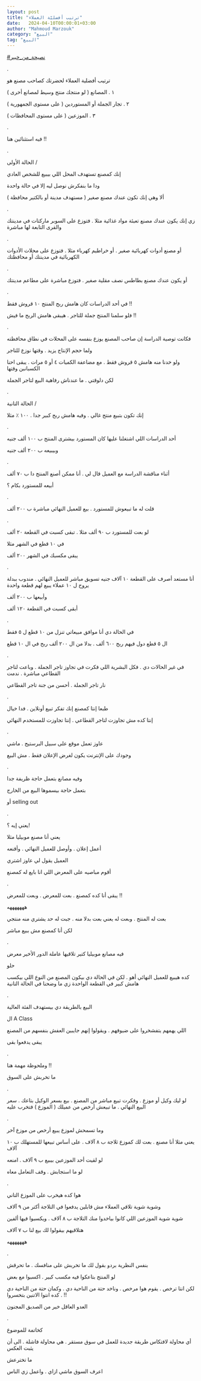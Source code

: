 ```yaml
---
layout: post
title: "ترتيب أفضليّة العملاء"
date:   2024-04-10T00:00:01+03:00
author: "Mahmoud Marzouk"
category: "البيع"
tag: "البيع"
---
```



[<u>\#نصيحة\_من\_خبير</u>](https://www.facebook.com/hashtag/%D9%86%D8%B5%D9%8A%D8%AD%D8%A9_%D9%85%D9%86_%D8%AE%D8%A8%D9%8A%D8%B1?__eep__=6&__cft__%5b0%5d=AZWVqjSEyVQMvSOMVFjwdENDbVqOA-6uxiSafU65Ej9EtKx2yWKIec6MjODIiZiPjArqGrN6-tZxWLI4euWef4v57IFUGqfas4A5YiC40iTHwPNjsAg__pYsEk52KWqDcSLELEZtMhcPDd4NoyiuUmBaDg2Kuw7hAoxPFJ3qFRhTEA&__tn__=*NK-R)

.

ترتيب أفضلية العملاء لحضرتك كصاحب مصنع هو

١ . المصانع ( لو منتجك منتج وسيط
لمصانع أخرى )

٢ . تجار الجملة أو المستوردين (
على مستوى الجمهورية )

٣ . الموزعين ( على مستوى
المحافظات )

.

فيه استثنائين هنا !!

.

الحالة الأولى /

إنك كمصنع تستهدف المحل اللي بيبيع للشخص العادي

ودا ما بنفكرش نوصل ليه إلا في حالة واحدة

ألا وهي إنك تكون عندك مصنع صغير ( مستهدف مدينة أو
بالكتير محافظة )

.

زي إنك يكون عندك مصنع تعبئة مواد غذائية مثلا . فتوزع على
السوبر ماركتات في مدينتك والقرى التابعة لها مباشرة

.

أو مصنع أدوات كهربائية صغير . أو خراطيم كهرباء مثلا .
فتوزع على محلات الأدوات الكهربائية في مدينتك أو محافظتك

.

أو يكون عندك مصنع بطاطس نصف مقلية صغير . فتوزع مباشرة
على مطاعم مدينتك

.

في أحد الدراسات كان هامش ربح المنتج ١٠ قروش فقط
!!

فلو سلمنا المنتج جملة للتاجر . هيبقى هامش الربح ما
فيش !!

.

فكانت توصية الدراسة إن صاحب المصنع يوزع بنفسه على
المحلات في نطاق محافظته

ولما حجم الإنتاج يزيد . وقتها نوزع للتاجر

ولو خدنا منه هامش ٥ قروش فقط . مع مضاعفة الكميات ٤ أو ٥
مرات . يبقى احنا الكسبانبن وقتها

لكن دلوقتي . ما عندناش رفاهية البيع لتاجر الجملة

.

الحالة التانية /

إنك تكون بتبيع منتج غالي . وفيه هامش ربح كبير جدا . ١٠٠
٪ مثلا

.

أحد الدراسات اللي اشتغلنا عليها كان المستورد بيشترى
المنتج ب ١٠٠ ألف جنيه

وبيبيعه ب ٢٠٠ ألف جنيه

.

أثناء مناقشة الدراسة مع العميل قال لي . أنا ممكن أصنع
المنتج دا ب ٧٠ ألف

أبيعه للمستورد بكام ؟

.

قلت له ما تبيعوش للمستورد . بيع للعميل النهائي مباشرة ب
٢٠٠ ألف

.

لو بعت للمستورد ب ٩٠ ألف مثلا . تبقى كسبت في القطعة ٢٠
ألف

في ١٠ قطع في الشهر مثلا

يبقى مكسبك في الشهر ٢٠٠ ألف

.

أنا مستعد أصرف على القطعة ١٠ آلاف جنيه تسويق مباشر
للعميل النهائي . مندوب ببدلة يروح ل ١٠ عملاء يبيع لهم قطعة واحدة

وأبيعها ب ٢٠٠ ألف

أبقى كسبت في القطعة ١٢٠ ألف

.

في الحالة دي أنا موافق مبيعاتي تنزل من ١٠ قطع ل ٥
فقط

ال ٥ قطع دول فيهم ربح ٦٠٠ ألف . بدلا من ال ٢٠٠ ألف ربح
في ال ١٠ قطع

.

في غير الحالات دي . فكل البشرية اللي فكرت في تجاوز تاجر
الجملة . وباعت لتاجر القطاعي مباشرة . ندمت

نار تاجر الجملة . أحسن من جنة تاجر القطاعي

.

طبعا إنتا كمصنع إنك تفكر تبيع أونلاين . فدا خيال

إنتا كده مش تجاوزت لتاجر القطاعي . إنتا تجاوزت للمستخدم
النهائي

.

عاوز تعمل موقع على سبيل البرستيج . ماشي

وجودك على الإنترنت يكون لغرض الإعلان فقط . مش
البيع

.

وفيه مصانع بتعمل حاجة ظريفة جدا

بتعمل حاجة بيسموها البيع من الخارج

أو selling out

.

يعني إيه ؟!

يعني أنا مصنع موبيليا مثلا

أعمل إعلان . وأوصل للعميل النهائي . وأقنعه

العميل يقول لي عاوز اشتري

أقوم مباصيه على المعرض اللي انا بايع له كمصنع

.

يبقى أنا كده كمصنع . بعت للمعرض . وبعت للمعرض !!

هههههههه

بعت له المنتج . وبعت له يعني بعت بدلا منه . جبت له حد
يشتري منه منتجي

لكن أنا كمصنع مش ببيع مباشر

.

فيه مصانع موبيليا كتير تلاقيها عاملة الدور الأخير
معرض

حلو

كده هيبيع للعميل النهائي أهو . لكن في الحالة دي بيكون
المصنع من النوع اللي بيكسب هامش كبير في القطعة الواحدة زي ما وضحنا في
الحالة التانية

.

البيع بالطريقة دي بيستهدف الفئة العالية

ال A Class

اللي يهمهم يتفشخروا على ضيوفهم . ويقولوا إنهم جايبين
العفش بنفسهم من المصنع

يبقى يدفعوا بقى

.

وملحوظة مهمة هنا !!

ما تخربش على السوق

.

لو ليك وكيل أو موزع . وفكرت تبيع مباشر من المصنع . بيع
بسعر الوكيل بتاعك . سعر البيع النهائي . ما تبيعش أرخص من عميلك ( الموزع
) فتخرب عليه

.

وما تسمحش لموزع يبيع أرخص من موزع آخر

يعني مثلا أنا مصنع . بعت لك كموزع ثلاجة ب ٨ آلاف . على
أساس تبيعها للمستهلك ب ١٠ آلاف

لو لقيت أحد الموزعين بيبيع ب ٩ آلاف . امنعه

لو ما استجابش . وقف التعامل معاه

.

هوا كده هيخرب على الموزع التاني

وشوية شوية تلاقي العملاء مش قابلين يدفعوا في التلاجة
أكتر من ٩ آلاف

شوية شوية الموزعين اللي كانوا بياخدوا منك التلاجة ب ٨
آلاف . ويكسبوا فيها ألفين

هتلاقيهم بيقولوا لك بيع لنا ب ٧ آلاف

هههههههه

.

بنفس النظرية بردو بقول لك ما تخربش على منافسك . ما
تحرقش

لو المنتج بتاعكوا فيه مكسب كبير . اكسبوا مع بعض

لكن انتا ترخص . يقوم هوا مرخص . وناخد حتة من الناحية دي
. وكمان حتة من الناحية دي . كده انتوا الاتنين بتخسروا !!

العدو العاقل خير من الصديق المجنون

.

كخاتمة للموضوع

أي محاولة لافتكاس طريقة جديدة للعمل في سوق مستقر . هي
محاولة فاشلة . الى أن يثبت العكس

ما تخترعش

اعرف السوق ماشي ازاي . واعمل زي الناس
